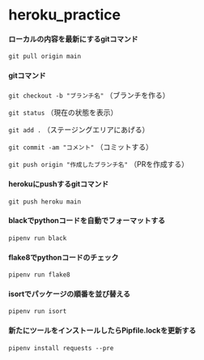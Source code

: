 # heroku_practice

#### ローカルの内容を最新にするgitコマンド
```git pull origin main```

#### gitコマンド
```git checkout -b "ブランチ名"``` （ブランチを作る）

```git status``` （現在の状態を表示）

```git add .``` （ステージングエリアにあげる）

```git commit -am "コメント"``` （コミットする）

```git push origin "作成したブランチ名"``` （PRを作成する）

#### herokuにpushするgitコマンド
```git push heroku main```

#### blackでpythonコードを自動でフォーマットする
```pipenv run black```

#### flake8でpythonコードのチェック
```pipenv run flake8```

#### isortでパッケージの順番を並び替える
```pipenv run isort```

#### 新たにツールをインストールしたらPipfile.lockを更新する
```pipenv install requests --pre```
